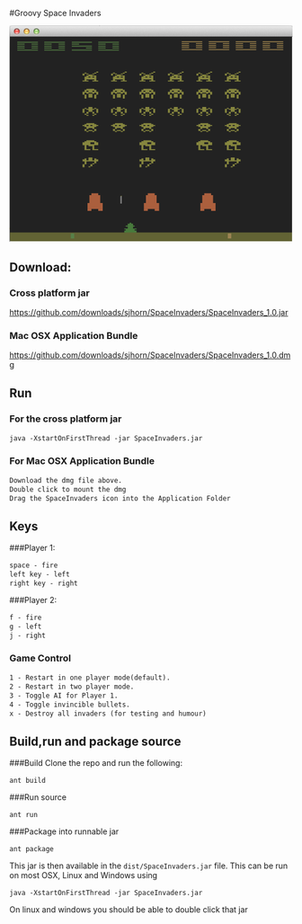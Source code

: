 #Groovy Space Invaders

![Groovy Space Invaders](https://github.com/sjhorn/SpaceInvaders/raw/master/gfx/GroovySpaceInvader.png)

## Download:

### Cross platform jar
<https://github.com/downloads/sjhorn/SpaceInvaders/SpaceInvaders_1.0.jar>

### Mac OSX Application Bundle
<https://github.com/downloads/sjhorn/SpaceInvaders/SpaceInvaders_1.0.dmg>

## Run


### For the cross platform jar
````
java -XstartOnFirstThread -jar SpaceInvaders.jar
````

### For Mac OSX Application Bundle
```
Download the dmg file above.
Double click to mount the dmg
Drag the SpaceInvaders icon into the Application Folder
```

## Keys

###Player 1:

````
space - fire
left key - left
right key - right
````

###Player 2: 

````
f - fire
g - left 
j - right
````

### Game Control
````
1 - Restart in one player mode(default).
2 - Restart in two player mode.
3 - Toggle AI for Player 1.
4 - Toggle invincible bullets.
x - Destroy all invaders (for testing and humour)
````


## Build,run and package source

###Build
Clone the repo and run the following:
````
ant build
````

###Run source
````
ant run
````

###Package into runnable jar

````
ant package
````

This jar is then available in the `dist/SpaceInvaders.jar` file. This can be run on most OSX, Linux and Windows using
````
java -XstartOnFirstThread -jar SpaceInvaders.jar
````
On linux and windows you should be able to double click that jar

